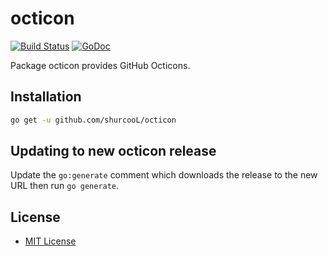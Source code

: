 octicon
=======

[![Build Status](https://travis-ci.org/shurcooL/octicon.svg?branch=master)](https://travis-ci.org/shurcooL/octicon) [![GoDoc](https://godoc.org/github.com/shurcooL/octicon?status.svg)](https://godoc.org/github.com/shurcooL/octicon)

Package octicon provides GitHub Octicons.

Installation
------------

```bash
go get -u github.com/shurcooL/octicon
```

Updating to new octicon release
-------------------------------

Update the `go:generate` comment which downloads the release to the new URL
then run `go generate`.

License
-------

-	[MIT License](LICENSE)

